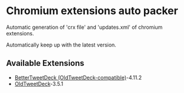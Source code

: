 # Chromium extensions auto packer

Automatic generation of 'crx file' and 'updates.xml' of chromium extensions.

Automatically keep up with the latest version.

## Available Extensions

- [BetterTweetDeck (OldTweetDeck-compatible)](https://github.com/dimdenGD/BetterTweetDeck/)-4.11.2
- [OldTweetDeck](https://github.com/dimdenGD/OldTweetDeck)-3.5.1

